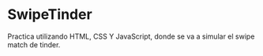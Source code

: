 # SwipeTinder
Practica utilizando HTML, CSS Y JavaScript, donde se va a simular el swipe match de tinder.
